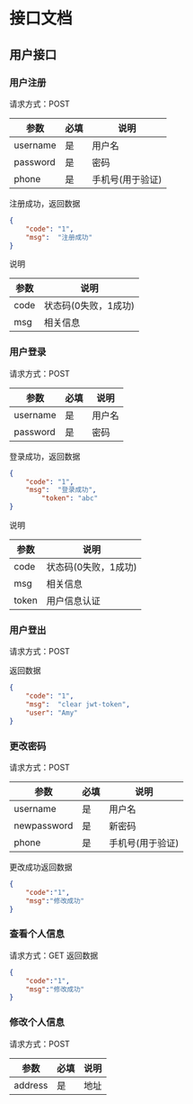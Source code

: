 # 接口文档
## 用户接口
### 用户注册
请求方式：POST

| 参数       | 必填  | 说明           |
|----------|-----|--------------|
| username | 是   | 用户名          |
| password | 是   | 密码           |
| phone    | 是   | 手机号(用于验证)  |
注册成功，返回数据
```json
{
	"code": "1",
	"msg":  "注册成功"
}
```
说明

| 参数    | 说明           |
|-------|--------------|
| code  | 状态码(0失败，1成功) |
| msg   | 相关信息         |
### 用户登录
请求方式：POST

| 参数       | 必填  | 说明           |
|----------|-----|--------------|
| username | 是   | 用户名          |
| password | 是   | 密码           |

登录成功，返回数据
```json
{
	"code": "1",
	"msg":  "登录成功",
        "token": "abc"
}
```
说明

| 参数    | 说明           |
|-------|--------------|
| code  | 状态码(0失败，1成功) |
| msg   | 相关信息         |
| token | 用户信息认证      |

### 用户登出

请求方式：POST

返回数据
```json
{
	"code": "1",
	"msg":  "clear jwt-token",
	"user": "Amy"
}
```
### 更改密码
请求方式：POST

| 参数         | 必填  | 说明           |
|------------|-----|--------------|
| username    | 是   | 用户名          |
| newpassword | 是   | 新密码           |
| phone       | 是   | 手机号(用于验证)  |

更改成功返回数据
```json
{
	"code":"1",
	"msg":"修改成功"
}
```
### 查看个人信息
请求方式：GET
返回数据
```json
{
	"code":"1",
	"msg":"修改成功"
}
```
### 修改个人信息
请求方式：POST

| 参数         | 必填  | 说明        |
|------------|-----|--------------|
| address    | 是   | 地址          |
